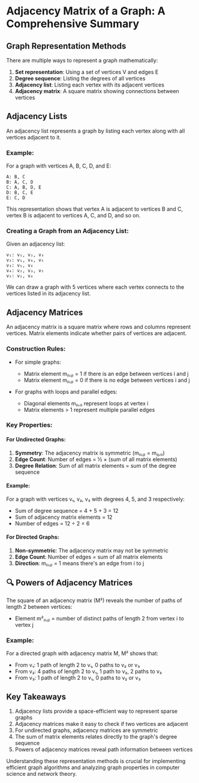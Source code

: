 # Adjacency Matrix of a Graph: A Comprehensive Summary

## Graph Representation Methods

There are multiple ways to represent a graph mathematically:

1. **Set representation**: Using a set of vertices V and edges E
2. **Degree sequence**: Listing the degrees of all vertices
3. **Adjacency list**: Listing each vertex with its adjacent vertices
4. **Adjacency matrix**: A square matrix showing connections between vertices

## Adjacency Lists

An adjacency list represents a graph by listing each vertex along with all vertices adjacent to it.

### Example:

For a graph with vertices A, B, C, D, and E:

```
A: B, C
B: A, C, D
C: A, B, D, E
D: B, C, E
E: C, D
```

This representation shows that vertex A is adjacent to vertices B and C, vertex B is adjacent to vertices A, C, and D, and so on.

### Creating a Graph from an Adjacency List:

Given an adjacency list:
```
v₁: v₁, v₂, v₃
v₂: v₁, v₄, v₅
v₃: v₁, v₄
v₄: v₂, v₃, v₅
v₅: v₂, v₄
```

We can draw a graph with 5 vertices where each vertex connects to the vertices listed in its adjacency list.

## Adjacency Matrices

An adjacency matrix is a square matrix where rows and columns represent vertices. Matrix elements indicate whether pairs of vertices are adjacent.

### Construction Rules:

- For simple graphs: 
  - Matrix element m₍ᵢ,ⱼ₎ = 1 if there is an edge between vertices i and j
  - Matrix element m₍ᵢ,ⱼ₎ = 0 if there is no edge between vertices i and j

- For graphs with loops and parallel edges:
  - Diagonal elements m₍ᵢ,ᵢ₎ represent loops at vertex i
  - Matrix elements > 1 represent multiple parallel edges

### Key Properties:

#### For Undirected Graphs:

1. **Symmetry**: The adjacency matrix is symmetric (m₍ᵢ,ⱼ₎ = m₍ⱼ,ᵢ₎)
2. **Edge Count**: Number of edges = ½ × (sum of all matrix elements)
3. **Degree Relation**: Sum of all matrix elements = sum of the degree sequence

#### Example:
For a graph with vertices v₁, v₂, v₃ with degrees 4, 5, and 3 respectively:
- Sum of degree sequence = 4 + 5 + 3 = 12
- Sum of adjacency matrix elements = 12
- Number of edges = 12 ÷ 2 = 6

#### For Directed Graphs:

1. **Non-symmetric**: The adjacency matrix may not be symmetric
2. **Edge Count**: Number of edges = sum of all matrix elements
3. **Direction**: m₍ᵢ,ⱼ₎ = 1 means there's an edge from i to j

## 🔍 Powers of Adjacency Matrices

The square of an adjacency matrix (M²) reveals the number of paths of length 2 between vertices:

- Element m²₍ᵢ,ⱼ₎ = number of distinct paths of length 2 from vertex i to vertex j

### Example:
For a directed graph with adjacency matrix M, M² shows that:
- From v₁: 1 path of length 2 to v₁, 0 paths to v₂ or v₃
- From v₂: 4 paths of length 2 to v₁, 1 path to v₂, 2 paths to v₃
- From v₃: 1 path of length 2 to v₁, 0 paths to v₂ or v₃

## Key Takeaways

1. Adjacency lists provide a space-efficient way to represent sparse graphs
2. Adjacency matrices make it easy to check if two vertices are adjacent
3. For undirected graphs, adjacency matrices are symmetric
4. The sum of matrix elements relates directly to the graph's degree sequence
5. Powers of adjacency matrices reveal path information between vertices

Understanding these representation methods is crucial for implementing efficient graph algorithms and analyzing graph properties in computer science and network theory.